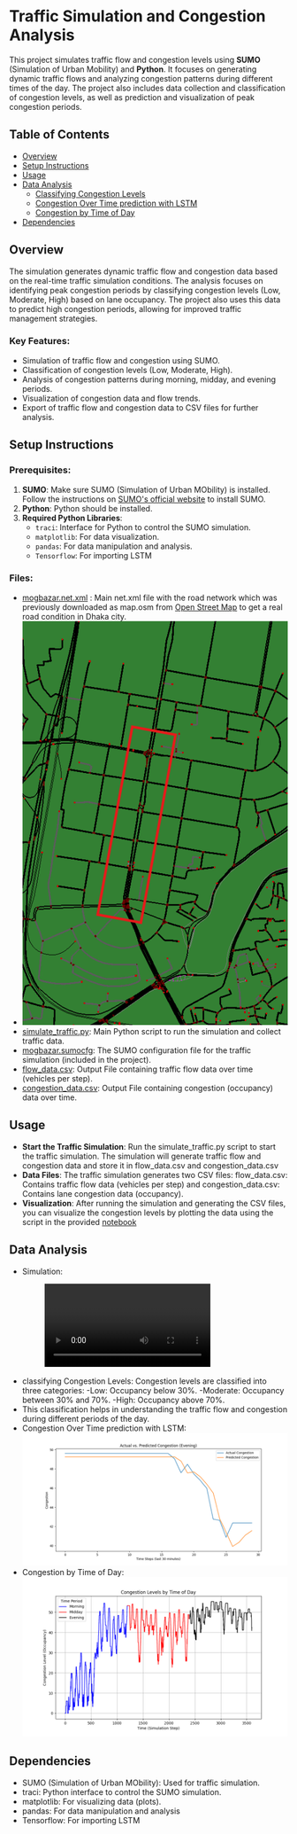 # Traffic Simulation and Congestion Analysis

This project simulates traffic flow and congestion levels using **SUMO** (Simulation of Urban Mobility) and **Python**. It focuses on generating dynamic traffic flows and analyzing congestion patterns during different times of the day. The project also includes data collection and classification of congestion levels, as well as prediction and visualization of peak congestion periods.

## Table of Contents
- [Overview](#overview)
- [Setup Instructions](#setup-instructions)
- [Usage](#usage)
- [Data Analysis](#data-analysis)
  - [Classifying Congestion Levels](#classifying-congestion-levels)
  - [Congestion Over Time prediction with LSTM](#Congestion-Over-Time-prediction-with-LSTM)
  - [Congestion by Time of Day](#congestion-by-time-of-day)
- [Dependencies](#dependencies)

## Overview
The simulation generates dynamic traffic flow and congestion data based on the real-time traffic simulation conditions. The analysis focuses on identifying peak congestion periods by classifying congestion levels (Low, Moderate, High) based on lane occupancy. The project also uses this data to predict high congestion periods, allowing for improved traffic management strategies.

### Key Features:
- Simulation of traffic flow and congestion using SUMO.
- Classification of congestion levels (Low, Moderate, High).
- Analysis of congestion patterns during morning, midday, and evening periods.
- Visualization of congestion data and flow trends.
- Export of traffic flow and congestion data to CSV files for further analysis.

## Setup Instructions

### Prerequisites:
1. **SUMO**: Make sure SUMO (Simulation of Urban MObility) is installed. Follow the instructions on [SUMO's official website](https://www.eclipse.org/sumo/) to install SUMO.
2. **Python**: Python should be installed.
3. **Required Python Libraries**:
   - `traci`: Interface for Python to control the SUMO simulation.
   - `matplotlib`: For data visualization.
   - `pandas`: For data manipulation and analysis.
   - `Tensorflow`: For importing LSTM
### Files:
- [mogbazar.net.xml](mogbazar.net.xml) : Main net.xml file with the road network which was previously downloaded as map.osm from [Open Street Map](https://www.openstreetmap.org/search?query=dhaka%20satrasta#map=17/23.759645/90.401087) to get a real road condition in Dhaka city.
-  ![mogbazar](mogbazar.png)
- [simulate_traffic.py](simulate_traffic.py): Main Python script to run the simulation and collect traffic data.
- [mogbazar.sumocfg](mogbazar.sumocfg): The SUMO configuration file for the traffic simulation (included in the project).
- [flow_data.csv](flow_data.csv): Output File containing traffic flow data over time (vehicles per step).
- [congestion_data.csv](congestion_data.csv): Output File containing congestion (occupancy) data over time.

## Usage
- **Start the Traffic Simulation**: Run the simulate_traffic.py script to start the traffic simulation. The simulation will generate traffic flow and congestion data and store it in flow_data.csv and congestion_data.csv
- **Data Files**: The traffic simulation generates two CSV files: flow_data.csv: Contains traffic flow data (vehicles per step) and congestion_data.csv: Contains lane congestion data (occupancy).
- **Visualization**: After running the simulation and generating the CSV files, you can visualize the congestion levels by plotting the data using the script in the provided [notebook](from_SUMO.ipynb)

## Data Analysis
- Simulation: <figure class="video_container"><video controls="true" allowfullscreen="true"><source src="traffic_simulation_output.mp4" type="video/mp4"></video></figure> 
- classifying Congestion Levels: Congestion levels are classified into three categories:
                                                                 -Low: Occupancy below 30%.
                                                                 -Moderate: Occupancy between 30% and 70%.
                                                                 -High: Occupancy above 70%.
- This classification helps in understanding the traffic flow and congestion during different periods of the day.
- Congestion Over Time prediction with LSTM: ![congestion_prediction](congestion_prediction.png)
- Congestion by Time of Day: ![Congestion Levels by Time of Day](Congestion_Levels_by_Time_of_Day.png)

## Dependencies
- SUMO (Simulation of Urban MObility): Used for traffic simulation.
- traci: Python interface to control the SUMO simulation.
- matplotlib: For visualizing data (plots).
- pandas: For data manipulation and analysis
- Tensorflow: For importing LSTM
 
